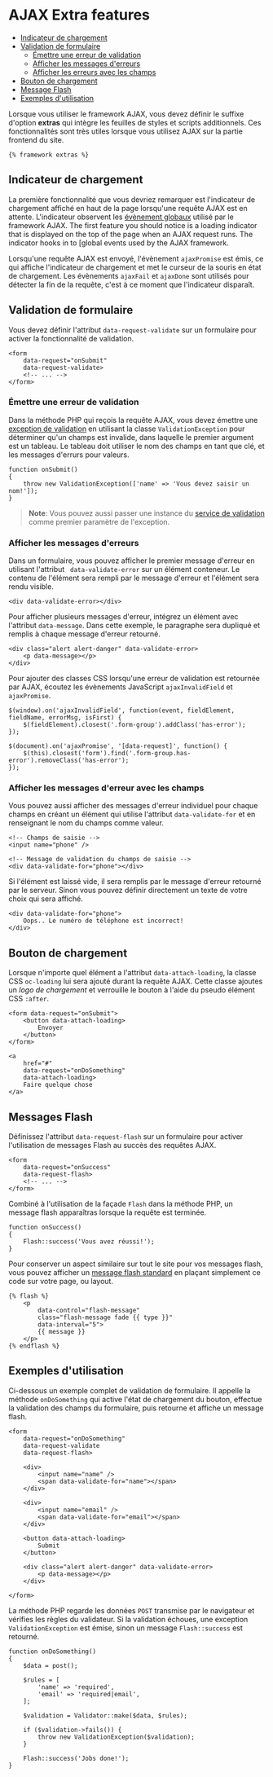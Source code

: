 # AJAX Extra features

- [Indicateur de chargement](#loader-stripe)
- [Validation de formulaire](#ajax-validation)
    - [Émettre une erreur de validation](#throw-validation-exception)
    - [Afficher les messages d'erreurs](#error-messages)
    - [Afficher les erreurs avec les champs](#field-errors)
- [Bouton de chargement](#loader-button)
- [Message Flash](#ajax-flash)
- [Exemples d'utilisation](#usage-example)

Lorsque vous utiliser le framework AJAX, vous devez définir le suffixe d'option **extras** qui intègre les feuilles de styles et scripts additionnels. Ces fonctionnalités sont très utiles lorsque vous utilisez AJAX sur la partie frontend du site.

    {% framework extras %}

<a name="loader-stripe"></a>
## Indicateur de chargement

La première fonctionnalité que vous devriez remarquer est l'indicateur de chargement affiché en haut de la page lorsqu'une requête AJAX est en attente. L'indicateur observent les [évènement globaux](../ajax/javascript-api#global-events) utilisé par le framework AJAX.
The first feature you should notice is a loading indicator that is displayed on the top of the page when an AJAX request runs. The indicator hooks in to [global events used by the AJAX framework.

Lorsqu'une requête AJAX est envoyé, l'évènement `ajaxPromise` est émis, ce qui affiche l'indicateur de chargement et met le curseur de la souris en état de chargement. Les évènements `ajaxFail` et `ajaxDone` sont utilisés pour détecter la fin de la requête, c'est à ce moment que l'indicateur disparaît.

<a name="ajax-validation"></a>
## Validation de formulaire

Vous devez définir l'attribut `data-request-validate` sur un formulaire pour activer la fonctionnalité de validation.

    <form
        data-request="onSubmit"
        data-request-validate>
        <!-- ... -->
    </form>

<a name="throw-validation-exception"></a>
### Émettre une erreur de validation

Dans la méthode PHP qui reçois la requête AJAX, vous devez émettre une [exception de validation](../services/error-log#validation-exception) en utilisant la classe `ValidationException` pour déterminer qu'un champs est invalide, dans laquelle le premier argument est un tableau. Le tableau doit utiliser le nom des champs en tant que clé, et les messages d'errurs pour valeurs.

    function onSubmit()
    {
        throw new ValidationException(['name' => 'Vous devez saisir un nom!']);
    }

> **Note**: Vous pouvez aussi passer une instance du [service de validation](../services/validation) comme premier paramètre de l'exception.

<a name="error-messages"></a>
### Afficher les messages d'erreurs

Dans un formulaire, vous pouvez afficher le premier message d'erreur en utilisant l'attribut ` data-validate-error` sur un élément conteneur. Le contenu de l'élément sera rempli par le message d'erreur et l'élément sera rendu visible.

    <div data-validate-error></div>
    
Pour afficher plusieurs messages d'erreur, intégrez un élément avec l'attribut `data-message`. Dans cette exemple, le paragraphe sera dupliqué et remplis à chaque message d'erreur retourné.

    <div class="alert alert-danger" data-validate-error>
        <p data-message></p>
    </div>

Pour ajouter des classes CSS lorsqu'une erreur de validation est retournée par AJAX, écoutez les évènements JavaScript `ajaxInvalidField` et `ajaxPromise`.

    $(window).on('ajaxInvalidField', function(event, fieldElement, fieldName, errorMsg, isFirst) {
        $(fieldElement).closest('.form-group').addClass('has-error');
    });
    
    $(document).on('ajaxPromise', '[data-request]', function() {
        $(this).closest('form').find('.form-group.has-error').removeClass('has-error');
    });

<a name="field-errors"></a>
### Afficher les messages d'erreur avec les champs

Vous pouvez aussi afficher des messages d'erreur individuel pour chaque champs en créant un élément qui utilise l'attribut `data-validate-for` et en renseignant le nom du champs comme valeur.

    <!-- Champs de saisie -->
    <input name="phone" />

    <!-- Message de validation du champs de saisie -->
    <div data-validate-for="phone"></div>

Si l'élément est laissé vide, il sera remplis par le message d'erreur retourné par le serveur. Sinon vous pouvez définir directement un texte de votre choix qui sera affiché.

    <div data-validate-for="phone">
        Oops.. Le numéro de téléphone est incorrect!
    </div>

<a name="loader-button"></a>
## Bouton de chargement

Lorsque n'importe quel élément a l'attribut `data-attach-loading`, la classe CSS `oc-loading` lui sera ajouté durant la requête AJAX. Cette classe ajoutes un *logo de chargement* et verrouille le bouton à l'aide du pseudo élément CSS `:after`.

    <form data-request="onSubmit">
        <button data-attach-loading>
            Envoyer
        </button>
    </form>

    <a
        href="#"
        data-request="onDoSomething"
        data-attach-loading>
        Faire quelque chose
    </a>

<a name="ajax-flash"></a>
## Messages Flash

Définissez l'attribut `data-request-flash` sur un formulaire pour activer l'utilisation de messages Flash au succès des requêtes AJAX. 

    <form
        data-request="onSuccess"
        data-request-flash>
        <!-- ... -->
    </form>

Combiné à l'utilisation de la façade `Flash` dans la méthode PHP, un message flash apparaîtras lorsque la requête est terminée.

    function onSuccess()
    {
        Flash::success('Vous avez réussi!');
    }

Pour conserver un aspect similaire sur tout le site pour vos messages flash, vous pouvez afficher un [message flash standard](../markup/tag-flash) en plaçant simplement ce code sur votre page, ou layout.

    {% flash %}
        <p
            data-control="flash-message"
            class="flash-message fade {{ type }}"
            data-interval="5">
            {{ message }}
        </p>
    {% endflash %}

<a name="usage-example"></a>
## Exemples d'utilisation

Ci-dessous un exemple complet de validation de formulaire. Il appelle la méthode `onDoSomething` qui active l'état de chargement du bouton, effectue la validation des champs du formulaire, puis retourne et affiche un message flash.

    <form
        data-request="onDoSomething"
        data-request-validate
        data-request-flash>

        <div>
            <input name="name" />
            <span data-validate-for="name"></span>
        </div>

        <div>
            <input name="email" />
            <span data-validate-for="email"></span>
        </div>

        <button data-attach-loading>
            Submit
        </button>

        <div class="alert alert-danger" data-validate-error>
            <p data-message></p>
        </div>

    </form>

La méthode PHP regarde les données `POST` transmise par le navigateur et vérifies les règles du validateur. Si la validation échoues, une exception `ValidationException` est émise, sinon un message `Flash::success` est retourné. 

    function onDoSomething()
    {
        $data = post();

        $rules = [
            'name' => 'required',
            'email' => 'required|email',
        ];

        $validation = Validator::make($data, $rules);

        if ($validation->fails()) {
            throw new ValidationException($validation);
        }

        Flash::success('Jobs done!');
    }

